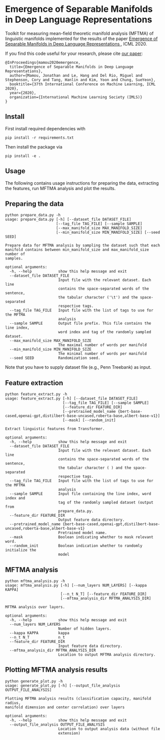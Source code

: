 # Emergence of Separable Manifolds in Deep Language Representations

Toolkit for measuring mean-field theoretic manifold analysis (MFTMA) of linguistic manifolds
 implemented
 for the results of the paper [ Emergence of Separable Manifolds in Deep Language Representations ](https://arxiv.org/pdf/2006.01095.pdf), ICML 2020.

If you find this code useful for your research, please cite [our paper](https://arxiv.org/pdf/2006.01095.pdf):
```
@InProceedings{mamou2020emergence,
  title={Emergence of Separable Manifolds in Deep Language Representations},
  author={Mamou, Jonathan and Le, Hang and Del Rio, Miguel and Stephenson, Cory and Tang, Hanlin and Kim, Yoon and Chung, SueYeon},
  booktitle={37th International Conference on Machine Learning, ICML 2020},
  year={2020},
  organization={International Machine Learning Society (IMLS)}
}
```

## Install

First install required dependencies with
```
pip install -r requirements.txt
```

Then install the package via
```
pip install -e .
```
## Usage
The following contains usage instructions for preparing the data, extracting the features, run
 MFTMA analysis and plot the results.

## Preparing the data
```buildoutcfg
python prepare_data.py -h
usage: prepare_data.py [-h] [--dataset_file DATASET_FILE]
                       [--tag_file TAG_FILE] [--sample SAMPLE]
                       [--max_manifold_size MAX_MANIFOLD_SIZE]
                       [--min_manifold_size MIN_MANIFOLD_SIZE] [--seed SEED]

Prepare data for MFTMA analysis by sampling the dataset such that each
manifold contains between min_manifold_size and max_manifold_size number of
samples.

optional arguments:
  -h, --help            show this help message and exit
  --dataset_file DATASET_FILE
                        Input file with the relevant dataset. Each line
                        contains the space-separated words of the sentence,
                        the tabular character ('\t') and the space-separated
                        respective tags.
  --tag_file TAG_FILE   Input file with the list of tags to use for the MFTMA
                        analysis
  --sample SAMPLE       Output file prefix. This file contains the line index,
                        word index and tag of the randomly sampled dataset.
  --max_manifold_size MAX_MANIFOLD_SIZE
                        The maximal number of words per manifold
  --min_manifold_size MIN_MANIFOLD_SIZE
                        The minimal number of words per manifold
  --seed SEED           Randomization seed.
```
Note that you have to supply dataset file (e.g., Penn Treebank) as input.

## Feature extraction
```buildoutcfg
python feature_extract.py -h
usage: feature_extract.py [-h] [--dataset_file DATASET_FILE]
                          [--tag_file TAG_FILE] [--sample SAMPLE]
                          [--feature_dir FEATURE_DIR]
                          [--pretrained_model_name {bert-base-cased,openai-gpt,distilbert-base-uncased,roberta-base,albert-base-v1}]
                          [--mask] [--random_init]

Extract linguistic features from Transformer.

optional arguments:
  -h, --help            show this help message and exit
  --dataset_file DATASET_FILE
                        Input file with the relevant dataset. Each line
                        contains the space-separated words of the sentence,
                        the tabular character ( ) and the space-separated
                        respective tags.
  --tag_file TAG_FILE   Input file with the list of tags to use for the MFTMA
                        analysis
  --sample SAMPLE       Input file containing the line index, word index and
                        tag of the randomly sampled dataset (output from
                        prepare_data.py.
  --feature_dir FEATURE_DIR
                        Output feature data directory.
  --pretrained_model_name {bert-base-cased,openai-gpt,distilbert-base-uncased,roberta-base,albert-base-v1}
                        Pretrained model name.
  --mask                Boolean indicating whether to mask relevant word.
  --random_init         Boolean indication whether to randomly initialize the
                        model
```

## MFTMA analysis

```buildoutcfg
python mftma_analysis.py -h
usage: mftma_analysis.py [-h] [--num_layers NUM_LAYERS] [--kappa KAPPA]
                         [--n_t N_T] [--feature_dir FEATURE_DIR]
                         [--mftma_analysis_dir MFTMA_ANALYSIS_DIR]

MFTMA analysis over layers.

optional arguments:
  -h, --help            show this help message and exit
  --num_layers NUM_LAYERS
                        Number of hidden layers.
  --kappa KAPPA         kappa
  --n_t N_T             n_t
  --feature_dir FEATURE_DIR
                        Input feature data directory.
  --mftma_analysis_dir MFTMA_ANALYSIS_DIR
                        Location to output MFTMA analysis directory.
```

## Plotting MFTMA analysis results
```buildoutcfg
python generate_plot.py -h
usage: generate_plot.py [-h] [--output_file_analysis OUTPUT_FILE_ANALYSIS]

Plotting MFTMA analysis results (classification capacity, manifold radius,
manifold dimension and center correlation) over layers

optional arguments:
  -h, --help            show this help message and exit
  --output_file_analysis OUTPUT_FILE_ANALYSIS
                        Location to output analysis data (without file
                        extension)
```
